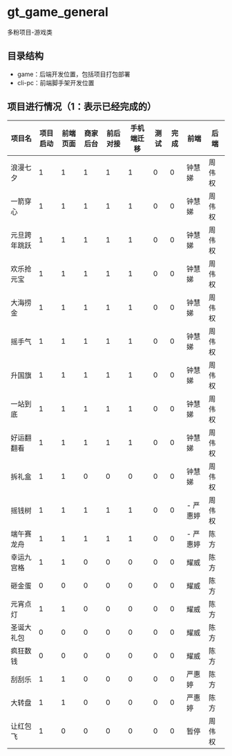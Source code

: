 # gt_game_general

多粉项目-游戏类
## 目录结构

- game：后端开发位置，包括项目打包部署
- cli-pc：前端脚手架开发位置

## 项目进行情况（1：表示已经完成的）

| 项目名 | 项目启动 | 前端页面 | 商家后台 | 前后对接 | 手机端迁移 | 测试 | 完成 | 前端 | 后端
| -------- | -------- | -------- | -------- | -------- | -------- | -------- | -------- | -------- | -------- |
| 浪漫七夕     | 1 | 1 | 1 | 1 | 1 | 0 | 0 |   钟慧娣  | 周伟权
| 一箭穿心     | 1 |1 |1 | 1 | 1 | 0 | 0   |   钟慧娣  | 周伟权
| 元旦跨年跳跃 | 1 | 1 | 1 | 1 | 1 | 0 | 0 |   钟慧娣  | 周伟权
| 欢乐抢元宝    | 1 | 1 | 1 |1 | 1 | 0 | 0 |   钟慧娣  |周伟权
| 大海捞金     | 1 | 1 | 1 | 1 | 1 | 0 | 0 |   钟慧娣  | 周伟权
| 摇手气       | 1 | 1 | 1 | 1 | 1 | 0 | 0 |   钟慧娣  | 周伟权
| 升国旗       | 1 |1 | 1 | 1 | 1 | 0 | 0  |   钟慧娣  | 周伟权   
| 一站到底     | 1 | 1 | 1 | 1 | 1| 0 | 0  |   钟慧娣  | 周伟权 
| 好运翻翻看    |1 | 1 |1 | 1 | 1 | 0 | 0 |   钟慧娣  |周伟权
| 拆礼盒       | 1 | 1 | 0 | 0 | 0 | 0 | 0 |  钟慧娣 | 周伟权
| 摇钱树       | 1 | 1 | 1 | 1 | 1 | 0 | 0 | -  严惠婷 | 周伟权 
| 端午赛龙舟    | 1 | 1 | 1 | 1 | 1 | 0 | 0 | - 严惠婷 | 陈方
| 幸运九宫格    | 1 | 1 | 0 | 0 | 0 | 0 | 0 | 耀威 | 陈方   
| 砸金蛋        | 0 | 0 | 0 | 0 | 0 | 0 | 0 | 耀威 | 陈方
| 元宵点灯      | 1 | 1 | 0 | 0 | 0 | 0 | 0 | 耀威 | 陈方
| 圣诞大礼包    | 0 | 0 | 0 | 0 | 0 | 0 | 0 | 耀威 | 陈方
| 疯狂数钱     | 0 | 0 | 0 | 0 | 0 | 0 | 0 | 耀威 |  陈方
| 刮刮乐       | 1 | 1 | 0 | 0 | 0 | 0 | 0 | 严惠婷 | 陈方
| 大转盘       | 1 | 1 | 0 | 0 | 0 | 0 | 0 |  严惠婷| 陈方
| 让红包飞      |1 | 0 | 0 | 0 | 0 | 0 | 0 | 暂停   | 周伟权 
 









